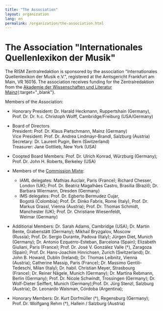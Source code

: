 ```yaml
---
title: "The Association"
layout: organization
lang: en
permalink: /organization/the-association.html
---
```


# The Association "Internationales Quellenlexikon der Musik"

The RISM Zentralredaktion is sponsored by the association "Internationales Quellenlexikon der Musik e.V.", registered at the Amtsgericht Frankfurt am Main, VR 16016. The association receives funding for the Zentralredaktion from the [Akademie der Wissenschaften und Literatur Mainz](http://www.adwmainz.de/){:target="_blank"}.

Members of the Association:

* Honorary President: Dr. Harald Heckmann, Ruppertshain (Germany), Prof. Dr. Dr. h.c. Christoph Wolff, Cambridge/Freiburg (USA/Germany)
* Board of Directors<br>
President: Prof. Dr. Klaus Pietschmann, Mainz (Germany)<br>
Vice President: Prof. Dr. Andrea Lindmayr-Brandl, Salzburg (Austria)<br>
Secretary: Dr. Laurent Pugin, Bern (Switzerland)<br>
Treasurer: Jane Gottlieb, New York (USA)
* Coopted Board Members: Prof. Dr. Ulrich Konrad, Würzburg (Germany); Prof. Dr. John H. Roberts, Berkeley (USA)
* Members of the [Commission Mixte](/organization/international-partners.html):
  - IAML delegates: Mathias Auclair, Paris (France); Richard Chesser, London (UK); Prof. Dr. Beatriz Magalhães Castro, Brasilia (Brazil); Dr. Barbara Wiermann, Dresden (Germany)
  - IMS delegates: Prof. Dr. Egberto Bermudez Cujar, Bogotá (Colombia); Prof. Dr. Dinko Fabris, Rome (Italy), Prof. Dr. Markus Grassl, Vienna (Austria); Prof. Dr. Thomas Schmidt, Manchester (UK); Prof. Dr. Christiane Wiesenfeldt, Weimar (Germany)

* Additional Members: Dr. Sarah Adams, Cambridge (USA); Dr. Martin Bente, Grabenstätt (Germany); Mikhail Bryzgalov, Moscow (Russia); Prof. Dr. Sergio Durante, Padova (Italy); Jürgen Diet, Munich (Germany); Dr. Antonio Ezquerro-Esteban, Barcelona (Spain); Elizabeth Giuliani, Paris (France); Prof. Dr. José V. González Valle (†), Zaragoza (Spain); Prof. Dr. Hans-Joachim Hinrichsen, Zurich (Switzerland); Dr. John B. Howard, Dublin (Ireland); Dr. Thomas Leibnitz, Vienna (Austria); Catherine Massip, Paris (France); Dr. Massimo Gentili-Tedeschi, Milan (Italy); Dr. habil. Christian Meyer, Strasbourg (France); Dr. Reiner Nägele, Munich (Germany); Dr. Martina Rebmann, Berlin (Germany); Prof. Dr. Nicole Schwindt, Trossingen (Germany); Dr. Wolf-Dieter Seiffert, Munich (Germany);Prof. Dr. Jürg Stenzl, Salzburg (Austria); Dr. Leonardo Waisman, Córdoba (Argentina);
* Honorary Members: Dr. Kurt Dorfmüller (†), Regensburg (Germany); Prof. Dr. Wolfgang Rehm (†), Hallein / Salzburg (Austria)